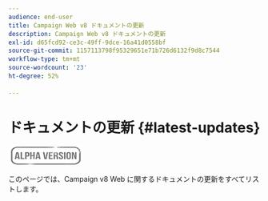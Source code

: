 ```yaml
---
audience: end-user
title: Campaign Web v8 ドキュメントの更新
description: Campaign Web v8 ドキュメントの更新
exl-id: d65fcd92-ce3c-49ff-9dce-16a41d0558bf
source-git-commit: 1157113798f95329651e71b726d6132f9d8c7544
workflow-type: tm+mt
source-wordcount: '23'
ht-degree: 52%

---
```


# ドキュメントの更新 {#latest-updates}

![](../assets/do-not-localize/badge.png)

このページでは、Campaign v8 Web に関するドキュメントの更新をすべてリストします。
